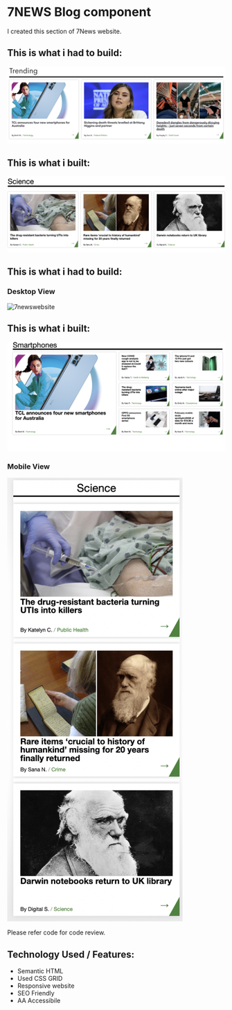 # 7NEWS Blog component

I created this section of 7News website.

## This is what i had to build:
![7newswebsite](https://raw.githubusercontent.com/toshikaraghuwanshi/portfolio/main/7newsblog.png)

## This is what i built:
![7newswebsite](https://raw.githubusercontent.com/toshikaraghuwanshi/portfolio/main/7newstoshika.png)



## This is what i had to build:
### Desktop View
![7newswebsite](https://github.com/toshikaraghuwanshi/NEWS/blob/main/screenshot/7news%20image.png?raw=true)

## This is what i built:
![7newswebsite](https://github.com/toshikaraghuwanshi/NEWS/blob/main/screenshot/my%20image.png?raw=true)

### Mobile View
![7newswebsite](https://github.com/toshikaraghuwanshi/NEWS/blob/main/screenshot/My%20image%20mobile%20view1.png?raw=true)

Please refer code for code review.

## Technology Used / Features:
- Semantic HTML
- Used CSS GRID
- Responsive website
- SEO Friendly
- AA Accessibile
